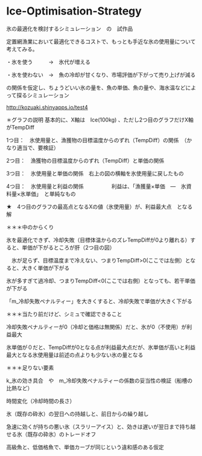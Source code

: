 # Ice-Optimisation-Strategy
氷の最適化を検討するシミュレーション　の　試作品

定置網漁業において最適化できるコストで、もっとも手近な氷の使用量について考えてみる。

・氷を使う　　　→　氷代が増える

・氷を使わない　→　魚の冷却が甘くなり、市場評価が下がって売り上げが減る

の関係を仮定し、ちょうどいい氷の量を、魚の単価、魚の量や、海水温などによって探るシミュレーション

http://kozuaki.shinyapps.io/test4


＊グラフの説明
基本的に、X軸は　Ice(100kg) 、ただし2つ目のグラフだけX軸がTempDiff


1つ目：　氷使用量と、漁獲物の目標温度からのずれ（TempDiff）の関係　（かなり適当で、要検証）

2つ目：　漁獲物の目標温度からのずれ（TempDiff）と単価の関係　

3つ目：　氷使用量と単価の関係　右上の図の横軸を氷使用量に戻したもの

4つ目：　氷使用量と利益の関係
　　　　　利益は、「漁獲量×単価　―　氷資料量×氷単価」　と単純なもの
     
★　4つ目のグラフの最高点となるXの値（氷使用量）が、利益最大点　となる解



＊＊＊中のからくり

氷を最適化できず、冷却失敗（目標体温からのズレTempDiffが0より離れる）すると、単価が下がるところが肝（2つ目の図）

　氷が足らず、目標温度まで冷えない、つまりTempDiff>0(ここでは左側）となると、大きく単価が下がる
 
  氷が多すぎて過冷却、つまりTempDiff<0(ここでは右側）となっても、若干単価が下がる

「m_冷却失敗ペナルティー」を大きくすると、冷却失敗で単価が大きく下がる


＊＊＊当たり前だけど、シミュで確認できること

冷却失敗ペナルティーが0（冷却と価格は無関係）だと、氷が0（不使用）が利益最大

氷単価が０だと、TempDiffが0となる点が利益最大点だが、氷単価が高いと利益最大となる氷使用量は前述の点よりも少ない氷の量となる


＊＊＊足りない要素

k_氷の効き具合　や　m_冷却失敗ペナルティーの係数の妥当性の検証（船槽の比熱など）

時間変化（冷却時間の長さ）

氷（既存の砕氷）の翌日への持越しと、前日からの繰り越し

急速に効くが持ちの悪い氷（スラリーアイス）と、効きは遅いが翌日まで持ち越せる氷（既存の砕氷）のトレードオフ

高級魚と、低価格魚で、単価カーブが同じという違和感のある仮定


